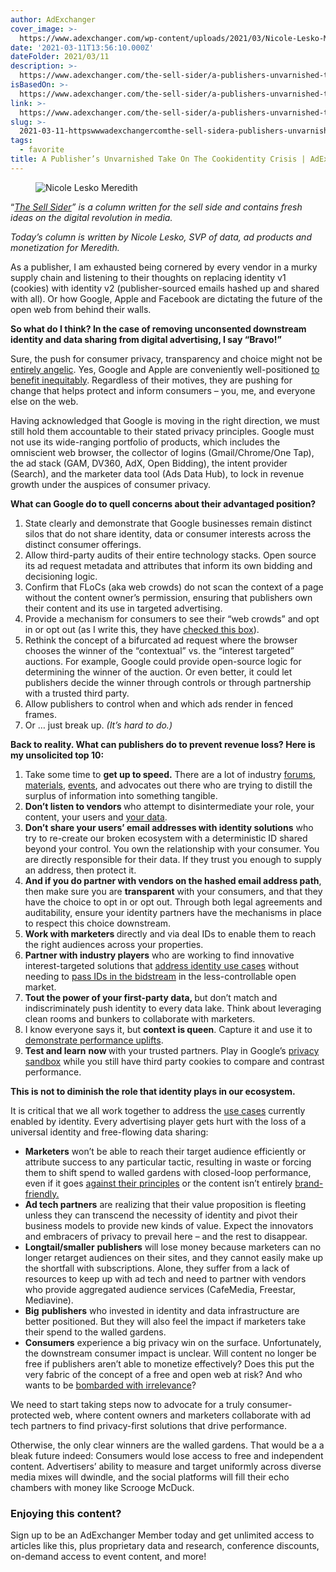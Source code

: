 ```yaml
---
author: AdExchanger
cover_image: >-
  https://www.adexchanger.com/wp-content/uploads/2021/03/Nicole-Lesko-Meredith.jpg
date: '2021-03-11T13:56:10.000Z'
dateFolder: 2021/03/11
description: >-
  https://www.adexchanger.com/the-sell-sider/a-publishers-unvarnished-take-on-the-cookidentity-crisis/
isBasedOn: >-
  https://www.adexchanger.com/the-sell-sider/a-publishers-unvarnished-take-on-the-cookidentity-crisis/
link: >-
  https://www.adexchanger.com/the-sell-sider/a-publishers-unvarnished-take-on-the-cookidentity-crisis/
slug: >-
  2021-03-11-httpswwwadexchangercomthe-sell-sidera-publishers-unvarnished-take-on-the-cookidentity-crisis
tags:
  - favorite
title: A Publisher’s Unvarnished Take On The Cookidentity Crisis | AdExchanger
---
```

<figure><img alt="Nicole Lesko Meredith" src="https://www.adexchanger.com/wp-content/uploads/2021/03/Nicole-Lesko-Meredith.jpg"/></figure>
<p>“<a data-wpel-link="internal" href="https://adexchanger.com/the-sell-sider/"><em>The Sell Sider</em></a><em>” is a column written for the sell side </em><em>and contains fresh ideas on the digital revolution in media. </em></p>
<p><em>Today’s column is written by Nicole Lesko, SVP of data, ad products and monetization for Meredith.</em></p>
<p>As a publisher, I am exhausted being cornered by every vendor in a murky supply chain and listening to their thoughts on replacing identity v1 (cookies) with identity v2 (publisher-sourced emails hashed up and shared with all). Or how Google, Apple and Facebook are dictating the future of the open web from behind their walls.</p>
<p><b>So what do I think? In the case of removing unconsented downstream identity and data sharing from digital advertising, I say “Bravo!” </b></p>
<p>Sure, the push for consumer privacy, transparency and choice might not be <a data-wpel-link="external" href="https://www.theverge.com/21506682/google-apple-amazon-facebook-antitrust-report-house-judiciary">entirely angelic</a>. Yes, Google and Apple are conveniently well-positioned <a data-wpel-link="external" href="https://paul-bannister.medium.com/the-tyranny-of-the-first-party-2dd1267ddbf3">to benefit inequitably</a>. Regardless of their motives, they are pushing for change that helps protect and inform consumers – you, me, and everyone else on the web.</p>
<p>Having acknowledged that Google is moving in the right direction, we must still hold them accountable to their stated privacy principles. Google must not use its wide-ranging portfolio of products, which includes the omniscient web browser, the collector of logins (Gmail/Chrome/One Tap), the ad stack (GAM, DV360, AdX, Open Bidding), the intent provider (Search), and the marketer data tool (Ads Data Hub), to lock in revenue growth under the auspices of consumer privacy.  </p>
<p><b>What can Google do to quell concerns about their advantaged position?</b></p>
<ol> <li>State clearly and demonstrate that Google businesses remain distinct silos that do not share identity, data or consumer interests across the distinct consumer offerings.</li> <li>Allow third-party audits of their entire technology stacks. Open source its ad request metadata and attributes that inform its own bidding and decisioning logic.</li> <li>Confirm that FLoCs (aka web crowds) do not scan the context of a page without the content owner’s permission, ensuring that publishers own their content and its use in targeted advertising.</li> <li>Provide a mechanism for consumers to see their “web crowds” and opt in or opt out (as I write this, they have <a data-wpel-link="external" href="https://www.androidpolice.com/2021/03/02/chrome-beta-89/">checked this box</a>).</li> <li>Rethink the concept of a bifurcated ad request where the browser chooses the winner of the “contextual” vs. the “interest targeted” auctions. For example, Google could provide open-source logic for determining the winner of the auction. Or even better, it could let publishers decide the winner through controls or through partnership with a trusted third party.</li> <li>Allow publishers to control when and which ads render in fenced frames.</li> <li>Or … just break up. <i>(It’s hard to do.)</i></li> </ol>
<p><b>Back to reality. What can publishers do to prevent revenue loss? Here is my unsolicited top 10:</b></p>
<ol> <li>Take some time to <b>get up to speed.</b> There are a lot of industry <a data-wpel-link="external" href="https://beelertech.slack.com/">forums</a>, <a data-wpel-link="internal" href="https://www.adexchanger.com/the-sell-sider/understanding-the-privacy-sandbox-in-12-minutes/">materials</a>, <a data-wpel-link="external" href="https://www.iab.com/events/iab-tech-lab-addressability-solutions-roadshow/">events</a>, and advocates out there who are trying to distill the surplus of information into something tangible.</li> <li><b>Don’t listen to vendors </b>who attempt to disintermediate your role, your content, your users and <a data-wpel-link="internal" href="https://www.adexchanger.com/the-sell-sider/the-long-and-short-on-identity/">your data</a>.</li> <li><b>Don’t share your users’ email addresses with identity solutions</b> who try to re-create our broken ecosystem with a deterministic ID shared beyond your control. You own the relationship with your consumer. You are directly responsible for their data. If they trust you enough to supply an address, then protect it.</li> <li><b>And if you do partner with vendors on the hashed email address path</b>, then make sure you are <b>transparent</b> with your consumers, and that they have the choice to opt in or opt out. Through both legal agreements and auditability, ensure your identity partners have the mechanisms in place to respect this choice downstream.</li> <li><b>Work with marketers </b>directly and via deal IDs to enable them to reach the right audiences across your properties.</li> <li><b>Partner with industry players</b> who are working to find innovative interest-targeted solutions that <a data-wpel-link="internal" href="https://www.adexchanger.com/the-sell-sider/googles-non-announcement-shocks-the-ad-industry-again/">address identity use cases</a> without needing to <a data-wpel-link="internal" href="https://www.adexchanger.com/the-sell-sider/exit-your-bet-on-bidstream-identifiers-because-googles-news-means-its-time-to-double-down-on-cohorts/">pass IDs in the bidstream</a> in the less-controllable open market.</li> <li><b>Tout the power of your first-party data, </b>but don’t match and indiscriminately push identity to every data lake. Think about leveraging clean rooms and bunkers to collaborate with marketers.</li> <li>I know everyone says it, but <b>context is queen</b>. Capture it and use it to <a data-wpel-link="external" href="https://digiday.com/media/meredith-mines-data-across-site-new-contextual-ad-targeting-tool/">demonstrate performance uplifts</a>.</li> <li><b>Test and learn</b> <b>now </b>with your trusted partners. Play in Google’s <a data-wpel-link="external" href="https://www.chromium.org/Home/chromium-privacy/privacy-sandbox">privacy sandbox</a> while you still have third party cookies to compare and contrast performance.</li> </ol>
<p><b>This is not to diminish the role that identity plays in our ecosystem.</b></p>
<p>It is critical that we all work together to address the <a data-wpel-link="external" href="https://docs.google.com/document/d/17geRxY4Wko_yzLkezlbGMIeD7s-DcaJOQfsCMMw8lxE/edit">use cases</a> currently enabled by identity. Every advertising player gets hurt with the loss of a universal identity and free-flowing data sharing:</p>
<ul> <li><b>Marketers</b> won’t be able to reach their target audience efficiently or attribute success to any particular tactic, resulting in waste or forcing them to shift spend to walled gardens with closed-loop performance, even if it goes <a data-wpel-link="external" href="https://www.nytimes.com/2020/06/29/business/dealbook/facebook-boycott-ads.html">against their principles</a> or the content isn’t entirely <a data-wpel-link="external" href="https://www.campaignasia.com/article/brand-safety-is-a-social-media-issue-and-it-always-will-be/466180">brand-friendly.</a></li> <li><b>Ad tech partners</b> are realizing that their value proposition is fleeting unless they can transcend the necessity of identity and pivot their business models to provide new kinds of value. Expect the innovators and embracers of privacy to prevail here – and the rest to disappear.</li> <li><b>Longtail/smaller</b> <b>publishers</b> will lose money because marketers can no longer retarget audiences on their sites, and they cannot easily make up the shortfall with subscriptions. Alone, they suffer from a lack of resources to keep up with ad tech and need to partner with vendors who provide aggregated audience services (CafeMedia, Freestar, Mediavine).</li> <li><b>Big</b> <b>publishers</b> who invested in identity and data infrastructure are better positioned. But they will also feel the impact if marketers take their spend to the walled gardens.</li> <li><b>Consumers</b> experience a big privacy win on the surface. Unfortunately, the downstream consumer impact is unclear. Will content no longer be free if publishers aren’t able to monetize effectively? Does this put the very fabric of the concept of a free and open web at risk? And who wants to be <a data-wpel-link="external" href="https://twitter.com/pbannist/status/1360023332209512449">bombarded with irrelevance</a>?</li> </ul>
<p>We need to start taking steps now to advocate for a truly consumer-protected web, where content owners and marketers collaborate with ad tech partners to find privacy-first solutions that drive performance.</p>
<p>Otherwise, the only clear winners are the walled gardens. That would be a a bleak future indeed: Consumers would lose access to free and independent content. Advertisers’ ability to measure and target uniformly across diverse media mixes will dwindle, and the social platforms will fill their echo chambers with money like Scrooge McDuck.</p>
<h3>Enjoying this content?</h3>
<p>Sign up to be an AdExchanger Member today and get unlimited access to articles like this, plus proprietary data and research, conference discounts, on-demand access to event content, and more!</p>

